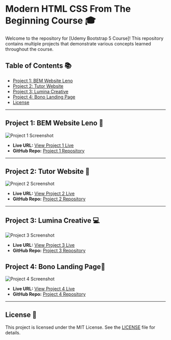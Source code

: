 # Modern HTML CSS From The Beginning Course 🎓

Welcome to the repository for [Udemy Bootstrap 5 Course]! This repository contains multiple projects that demonstrate various concepts learned throughout the course.


## Table of Contents 📚
- [Project 1: BEM Website Leno](#project-1-project-title)
- [Project 2: Tutor Website](#project-2-project-title)
- [Project 3: Lumina Creative](#project-3-project-title)
- [Project 4: Bono Landing Page](#project-3-project-title)
- [License](#license)

---

## Project 1: BEM Website Leno 🚀

![Project 1 Screenshot]()

- **Live URL:** [View Project 1 Live](https://udemy-html.azimdev.me/leno/index.html#)
- **GitHub Repo:** [Project 1 Repository](https://github.com/Azim-Islam/Modern-HTML-CSS-From-The-Beginning/tree/main/leno)

---

## Project 2: Tutor Website 🌟

![Project 2 Screenshot](https://i.ibb.co.com/WxzLdVF/image9.png)

- **Live URL:** [View Project 2 Live](https://udemy-html.azimdev.me/tutor/index.html#home)
- **GitHub Repo:** [Project 2 Repository](https://github.com/Azim-Islam/Modern-HTML-CSS-From-The-Beginning/tree/main/tutor)

---

## Project 3: Lumina Creative 💻

![Project 3 Screenshot](https://i.ibb.co.com/wMXt841/image5.png)

- **Live URL:** [View Project 3 Live](https://udemy-html.azimdev.me/lumina-creative/index.html)
- **GitHub Repo:** [Project 3 Repository](https://github.com/Azim-Islam/Modern-HTML-CSS-From-The-Beginning/tree/main/lumina-creative)


## Project 4: Bono Landing Page💎

![Project 4 Screenshot](https://i.ibb.co.com/sR0Q3tC/image6.png)

- **Live URL:** [View Project 4 Live](https://udemy-html.azimdev.me/bono-landing-form/index.html)
- **GitHub Repo:** [Project 4 Repository](https://github.com/Azim-Islam/Modern-HTML-CSS-From-The-Beginning/tree/main/bono-landing-form)
---

## License 📜

This project is licensed under the MIT License. See the [LICENSE](./LICENSE) file for details.
